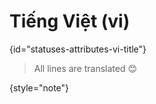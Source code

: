 # Tiếng Việt (vi)
{id="statuses-attributes-vi-title"}



> All lines are translated 😊
>
{style="note"}


